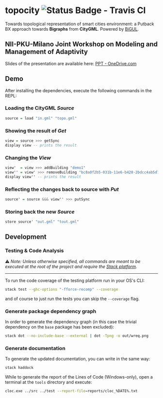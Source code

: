 # topocity ![Status Badge - Travis CI](https://travis-ci.com/ennioVisco/topocity.svg?branch=master)
Towards topological representation of smart cities environment: a Putback BX approach towards **Bigraphs** from **CityGML**.
Powered by [BiGUL][5d8ff35d].

## NII-PKU-Milano Joint Workshop on Modeling and Management of Adaptivity
Slides of the presentation are  available here: [PPT - OneDrive.com][d0df7ec1]

## Demo
After installing the dependencies, execute the following commands in the REPL:

### Loading the CityGML _Source_

```haskell
source = load "in.gml" "topo.gml"
```

### Showing the result of _Get_

```haskell
view = source >>> getSync
display view -- prints the result
```

### Changing the _View_

```haskell
view'  = view >>> addBuilding "demo1"
view'' = view' >>> removeBuilding "bc8a0f2b5-031b-11e6-b420-2bdcc4ab5d7f"
display view'' -- prints the result
```

### Reflecting the changes back to source with _Put_

```haskell
source' = source &&& view'' >>> putSync
```

### Storing back the new _Source_

```haskell
store source' "out.gml" "tout.gml"
```

## Development

### Testing & Code Analysis
:warning: _Note: Unless otherwise specified, all commands are meant to be executed at the root of the project and require the [Stack platform][45cc488c]._

---
To run the code coverage of the testing platform run in your OS's CLI:

```sh
stack test --ghc-options "-fforce-recomp" --coverage
```

and of course to just run the tests you can skip the `--coverage` flag.

### Generate package dependency graph
In order to generate the dependency graph (in this case the trivial dependency on the `base` package has been excluded):

```sh
stack dot --no-include-base --external | dot -Tpng -o out/wreq.png
```

### Generate documentation

To generate the updated documentation, you can write in the same way:

```sh
stack haddock
```

While to generate the report of the Lines of Code (Windows-only), open a terminal at the `tools` directory and execute:
```sh
cloc.exe ../src ../test --report-file=reports/cloc_%DATE%.txt
```

[45cc488c]: https://haskellstack.org "Haskell Stack Website"

[5d8ff35d]: https://bitbucket.org/prl_tokyo/bigul/ "BiGUL: The Bidirectional Generic Update Language"

[d0df7ec1]: https://1drv.ms/p/s!AnET_cFHzelg314Drc5QfjA_R2hd "Topocity Slides"
